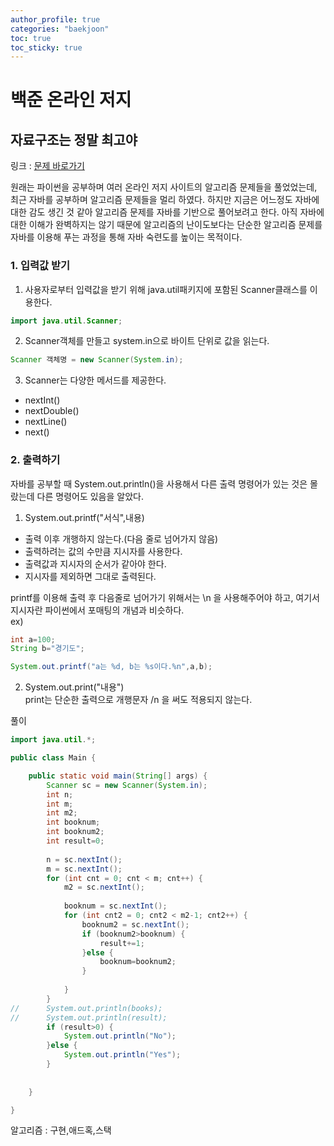 ```yaml
---
author_profile: true
categories: "baekjoon"
toc: true
toc_sticky: true
---
```


# 백준 온라인 저지


## 자료구조는 정말 최고야

링크 : [문제 바로가기](https://www.acmicpc.net/problem/23253)

원래는 파이썬을 공부하며 여러 온라인 저지 사이트의 알고리즘 문제들을 풀었었는데, 최근 자바를 공부하며 알고리즘 문제들을 멀리 하였다. 하지만 지금은 어느정도 자바에 대한 감도 생긴 것 같아 알고리즘 문제를 자바를 기반으로 풀어보려고 한다. 아직 자바에 대한 이해가 완벽하지는 않기 때문에 알고리즘의 난이도보다는 단순한 알고리즘 문제를 자바를 이용해 푸는 과정을 통해 자바 숙련도를 높이는 목적이다.

### 1. 입력값 받기

1) 사용자로부터 입력값을 받기 위해 java.util패키지에 포함된 Scanner클래스를 이용한다.      

```java
import java.util.Scanner;
 ```

2) Scanner객체를 만들고 system.in으로 바이트 단위로 값을 읽는다.   

```java
Scanner 객체명 = new Scanner(System.in); 
```

3) Scanner는 다양한 메서드를 제공한다.    
- nextInt()
- nextDouble()
- nextLine()
- next()


### 2. 출력하기

자바를 공부할 때 System.out.println()을 사용해서 다른 출력 명령어가 있는 것은 몰랐는데 다른 명령어도 있음을 알았다.   

1. System.out.printf("서식",내용)    
- 출력 이후 개행하지 않는다.(다음 줄로 넘어가지 않음)
- 출력하려는 값의 수만큼 지시자를 사용한다.
- 출력값과 지시자의 순서가 같아야 한다.
- 지시자를 제외하면 그대로 출력된다.

printf를 이용해 출력 후 다음줄로 넘어가기 위해서는 \n 을 사용해주어야 하고, 여기서 지시자란 파이썬에서 포매팅의 개념과 비슷하다.     
ex)      

```java
int a=100;
String b="경기도";

System.out.printf("a는 %d, b는 %s이다.%n",a,b);
```

2. System.out.print("내용")      
print는 단순한 출력으로 개행문자 /n 을 써도 적용되지 않는다.   






풀이     

```java
import java.util.*;

public class Main {

	public static void main(String[] args) {
		Scanner sc = new Scanner(System.in);
		int n;
		int m;
		int m2;
		int booknum;
		int booknum2;
		int result=0;
		
		n = sc.nextInt();
		m = sc.nextInt();
		for (int cnt = 0; cnt < m; cnt++) {
			m2 = sc.nextInt();
			
			booknum = sc.nextInt();
			for (int cnt2 = 0; cnt2 < m2-1; cnt2++) {
				booknum2 = sc.nextInt();
				if (booknum2>booknum) {
					result+=1;
				}else {
					booknum=booknum2;
				}
				
			}
		}
//		System.out.println(books);
//		System.out.println(result);
		if (result>0) {
			System.out.println("No");
		}else {
			System.out.println("Yes");
		}
		
		
	}

}

```


알고리즘 : 구현,애드혹,스택


